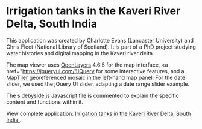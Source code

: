 # Irrigation tanks in the Kaveri River Delta, South India

This application was created by Charlotte Evans (Lancaster University) and Chris Fleet (National Library of Scotland). It is part of a PhD project studying water histories and digital mapping in the Kaveri river delta.

The map viewer uses <a href="http://openlayers.org">OpenLayers</a> 4.6.5 for the map interface, <a href="https://jqueryui.com/"JQuery</a> for some interactive features, and a <a href="https://www.maptiler.com/desktop/">MapTiler</a> georeferenced mosaic in the left-hand map panel. For the date slider, we used the jQuery UI slider, adapting a date range slider example.


The <a href="https://github.com/NationalLibraryOfScotland/InnesJamaicaJournal/blob/main/scripts/index.js">sidebyside.js</a> Javascript file is commented to explain the specific content and functions within it.

View complete application: <a href="https://geo.nls.uk/maps/irrigation-tanks">Irrigation tanks in the Kaveri River Delta, South India
</a>.
